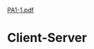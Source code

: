 [PA1-1.pdf](https://github.com/Amandine21/Client-Server/files/10292411/PA1-1.pdf)
# Client-Server



